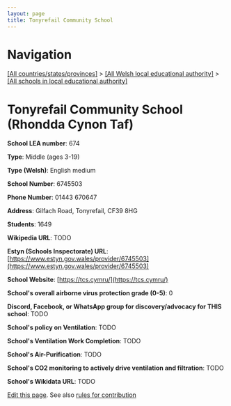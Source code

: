 ```yaml
---
layout: page
title: Tonyrefail Community School
---
```

# Navigation

[[All countries/states/provinces]](../../..) > [[All Welsh local educational authority]](../..) > [[All schools in local educational authority]](..)

# Tonyrefail Community School (Rhondda Cynon Taf)

**School LEA number**: 674

**Type**: Middle (ages 3-19)

**Type (Welsh)**: English medium

**School Number**: 6745503

**Phone Number**: 01443 670647

**Address**: Gilfach Road, Tonyrefail, CF39 8HG

**Students**: 1649

**Wikipedia URL**: TODO

**Estyn (Schools Inspectorate) URL**: [https://www.estyn.gov.wales/provider/6745503](https://www.estyn.gov.wales/provider/6745503)

**School Website**: [https://tcs.cymru/](https://tcs.cymru/)

**School's overall airborne virus protection grade (0-5)**: 0

**Discord, Facebook, or WhatsApp group for discovery/advocacy for THIS school**: TODO

**School's policy on Ventilation**: TODO

**School's Ventilation Work Completion**: TODO

**School's Air-Purification**: TODO

**School's CO2 monitoring to actively drive ventilation and filtration**: TODO

**School's Wikidata URL**: TODO




[Edit this page](https://github.com/VentilationProject/Wales/edit/prif/./Rhondda_Cynon_Taf/Tonyrefail_Community_School.md). See also [rules for contribution](../../../contribution-rules/)